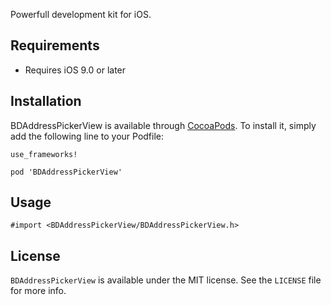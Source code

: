 Powerfull development kit for iOS.

## Requirements

* Requires iOS 9.0 or later

## Installation

BDAddressPickerView is available through [CocoaPods](https://cocoapods.org/pods/BDAddressPickerView). To install it, simply add the following line to your Podfile:

```
use_frameworks!

pod 'BDAddressPickerView'
```

## Usage

```
#import <BDAddressPickerView/BDAddressPickerView.h>
```

## License

`BDAddressPickerView` is available under the MIT license. See the `LICENSE` file for more info.

